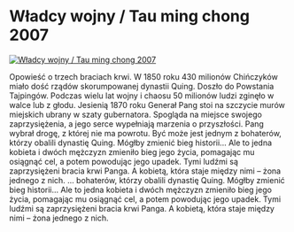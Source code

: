 Władcy wojny / Tau ming chong 2007 
=============
[![Władcy wojny / Tau ming chong 2007 ](http://vidos.pl/images/player.gif)](http://vidos.pl/wladcy-wojny-tau-ming-chong-2007)

 Opowieść o trzech braciach krwi. W 1850 roku 430 milionów Chińczyków miało dość rządów skorumpowanej dynastii Quing. Doszło do Powstania Tajpingów. Podczas wielu lat wojny i chaosu 50 milionów ludzi zginęło w walce lub z głodu. Jesienią 1870 roku Generał Pang stoi na szczycie murów miejskich ubrany w szaty gubernatora. Spogląda na miejsce swojego zaprzysiężenia, a jego serce wypełniają marzenia o przyszłości. Pang wybrał drogę, z której nie ma powrotu. Być może jest jednym z bohaterów, którzy obalili dynastię Quing. Mógłby zmienić bieg historii... Ale to jedna kobieta i dwóch mężczyzn zmieniło bieg jego życia, pomagając mu osiągnąć cel, a potem powodując jego upadek. Tymi ludźmi są zaprzysiężeni bracia krwi Panga. A kobietą, która staje między nimi – żona jednego z nich.  ... bohaterów, którzy obalili dynastię Quing. Mógłby zmienić bieg historii... Ale to jedna kobieta i dwóch mężczyzn zmieniło bieg jego życia, pomagając mu osiągnąć cel, a potem powodując jego upadek. Tymi ludźmi są zaprzysiężeni bracia krwi Panga. A kobietą, która staje między nimi – żona jednego z nich.

